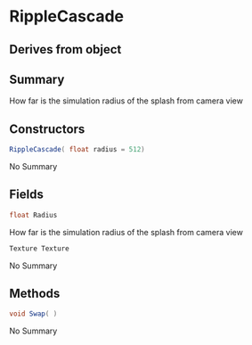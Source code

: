 # RippleCascade

## Derives from object

## Summary

How far is the simulation radius of the splash from camera view
## Constructors

```c#
RippleCascade( float radius = 512) 
```
No Summary
## Fields

```c#
float Radius
```
How far is the simulation radius of the splash from camera view
```c#
Texture Texture
```
No Summary
## Methods

```c#
void Swap( ) 
```
No Summary
